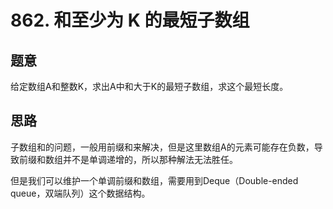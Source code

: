 # 862. 和至少为 K 的最短子数组

## 题意

给定数组A和整数K，求出A中和大于K的最短子数组，求这个最短长度。

## 思路

子数组和的问题，一般用前缀和来解决，但是这里数组A的元素可能存在负数，导致前缀和数组并不是单调递增的，所以那种解法无法胜任。

但是我们可以维护一个单调前缀和数组，需要用到Deque（Double-ended queue，双端队列）这个数据结构。
